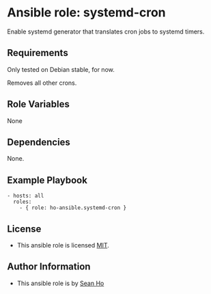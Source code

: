 # Ansible role: systemd-cron
Enable systemd generator that translates cron jobs to systemd timers.

## Requirements
Only tested on Debian stable, for now.

Removes all other crons.

## Role Variables
None

## Dependencies
None.

## Example Playbook

```
- hosts: all
  roles:
    - { role: ho-ansible.systemd-cron }
```

## License
+ This ansible role is licensed [MIT](LICENSE).

## Author Information
+ This ansible role is by [Sean Ho](https://github.com/ho-ansible/)


